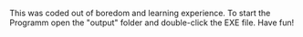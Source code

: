 This was coded out of boredom and learning experience.
To start the Programm open the "output" folder and double-click the EXE file.
Have fun!
